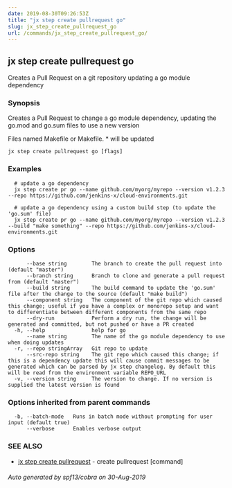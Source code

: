 ```yaml
---
date: 2019-08-30T09:26:53Z
title: "jx step create pullrequest go"
slug: jx_step_create_pullrequest_go
url: /commands/jx_step_create_pullrequest_go/
---
```

## jx step create pullrequest go

Creates a Pull Request on a git repository updating a go module dependency

### Synopsis

Creates a Pull Request to change a go module dependency, updating the go.mod and go.sum files to use a new version 

Files named Makefile or Makefile. * will be updated

```
jx step create pullrequest go [flags]
```

### Examples

```
  # update a go dependency
  jx step create pr go --name github.com/myorg/myrepo --version v1.2.3 --repo https://github.com/jenkins-x/cloud-environments.git
  
  # update a go dependency using a custom build step (to update the 'go.sum' file)
  jx step create pr go --name github.com/myorg/myrepo --version v1.2.3 --build "make something" --repo https://github.com/jenkins-x/cloud-environments.git
```

### Options

```
      --base string        The branch to create the pull request into (default "master")
      --branch string      Branch to clone and generate a pull request from (default "master")
      --build string       The build command to update the 'go.sum' file after the change to the source (default "make build")
      --component string   The component of the git repo which caused this change; useful if you have a complex or monorepo setup and want to differentiate between different components from the same repo
      --dry-run            Perform a dry run, the change will be generated and committed, but not pushed or have a PR created
  -h, --help               help for go
      --name string        The name of the go module dependency to use when doing updates
  -r, --repo stringArray   Git repo to update
      --src-repo string    The git repo which caused this change; if this is a dependency update this will cause commit messages to be generated which can be parsed by jx step changelog. By default this will be read from the environment variable REPO_URL
  -v, --version string     The version to change. If no version is supplied the latest version is found
```

### Options inherited from parent commands

```
  -b, --batch-mode   Runs in batch mode without prompting for user input (default true)
      --verbose      Enables verbose output
```

### SEE ALSO

* [jx step create pullrequest](/commands/jx_step_create_pullrequest/)	 - create pullrequest [command]

###### Auto generated by spf13/cobra on 30-Aug-2019
